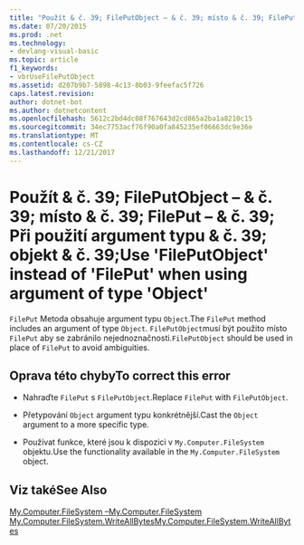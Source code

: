 ```yaml
---
title: "Použít & č. 39; FilePutObject – & č. 39; místo & č. 39; FilePut – & č. 39; Při použití argument typu & č. 39; objekt & č. 39;"
ms.date: 07/20/2015
ms.prod: .net
ms.technology:
- devlang-visual-basic
ms.topic: article
f1_keywords:
- vbrUseFilePutObject
ms.assetid: d207b9b7-5898-4c13-8b03-9feefac5f726
caps.latest.revision: 
author: dotnet-bot
ms.author: dotnetcontent
ms.openlocfilehash: 5612c2bd4dc08f767643d2cd865a2ba1a8210c15
ms.sourcegitcommit: 34ec7753acf76f90a0fa845235ef06663dc9e36e
ms.translationtype: MT
ms.contentlocale: cs-CZ
ms.lasthandoff: 12/21/2017
---
```

# <a name="use-39fileputobject39-instead-of-39fileput39-when-using-argument-of-type-39object39"></a><span data-ttu-id="a7656-102">Použít & č. 39; FilePutObject – & č. 39; místo & č. 39; FilePut – & č. 39; Při použití argument typu & č. 39; objekt & č. 39;</span><span class="sxs-lookup"><span data-stu-id="a7656-102">Use &#39;FilePutObject&#39; instead of &#39;FilePut&#39; when using argument of type &#39;Object&#39;</span></span>
<span data-ttu-id="a7656-103">`FilePut` Metoda obsahuje argument typu `Object`.</span><span class="sxs-lookup"><span data-stu-id="a7656-103">The `FilePut` method includes an argument of type `Object`.</span></span> <span data-ttu-id="a7656-104">`FilePutObject`musí být použito místo `FilePut` aby se zabránilo nejednoznačnosti.</span><span class="sxs-lookup"><span data-stu-id="a7656-104">`FilePutObject` should be used in place of `FilePut` to avoid ambiguities.</span></span>  
  
## <a name="to-correct-this-error"></a><span data-ttu-id="a7656-105">Oprava této chyby</span><span class="sxs-lookup"><span data-stu-id="a7656-105">To correct this error</span></span>  
  
-   <span data-ttu-id="a7656-106">Nahraďte `FilePut` s `FilePutObject`.</span><span class="sxs-lookup"><span data-stu-id="a7656-106">Replace `FilePut` with `FilePutObject`.</span></span>  
  
-   <span data-ttu-id="a7656-107">Přetypování `Object` argument typu konkrétnější.</span><span class="sxs-lookup"><span data-stu-id="a7656-107">Cast the `Object` argument to a more specific type.</span></span>  
  
-   <span data-ttu-id="a7656-108">Používat funkce, které jsou k dispozici v `My.Computer.FileSystem` objektu.</span><span class="sxs-lookup"><span data-stu-id="a7656-108">Use the functionality available in the `My.Computer.FileSystem` object.</span></span>  
  
## <a name="see-also"></a><span data-ttu-id="a7656-109">Viz také</span><span class="sxs-lookup"><span data-stu-id="a7656-109">See Also</span></span>  
   
 [<span data-ttu-id="a7656-110">My.Computer.FileSystem –</span><span class="sxs-lookup"><span data-stu-id="a7656-110">My.Computer.FileSystem</span></span>](xref:Microsoft.VisualBasic.FileIO.FileSystem)  
 [<span data-ttu-id="a7656-111">My.Computer.FileSystem.WriteAllBytes</span><span class="sxs-lookup"><span data-stu-id="a7656-111">My.Computer.FileSystem.WriteAllBytes</span></span>](xref:Microsoft.VisualBasic.MyServices.FileSystemProxy.WriteAllBytes%2A)
